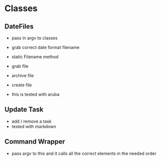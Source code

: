 Classes
=======

DateFiles
---------

* pass in argv to classes
* grab correct date format filename

* static Filename method
* grab file
* archive file
* create file

* this is tested with aruba

Update Task
-----------

* add / remove a task
* tested with markdown

Command Wrapper
---------------

* pass argv to this and it calls all the correct elements in the needed order



